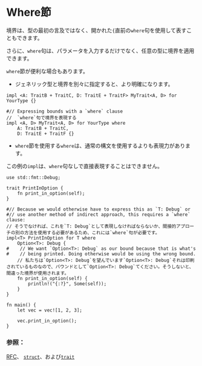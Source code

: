 # <!--Where clauses--> Where節

<!--A bound can also be expressed using a `where` clause immediately before the opening `{`, rather than at the type's first mention.-->
境界は、型の最初の言及ではなく、開かれた`{`直前の`where`句を使用して表すこともできます。
<!--Additionally, `where` clauses can apply bounds to arbitrary types, rather than just to type parameters.-->
さらに、`where`句は、パラメータを入力するだけでなく、任意の型に境界を適用できます。

<!--Some cases that a `where` clause is useful:-->
`where`節が便利な場合もあります。

* <!--When specifying generic types and bounds separately is clearer:-->
   ジェネリック型と境界を別々に指定すると、より明確になります。

```rust,ignore
impl <A: TraitB + TraitC, D: TraitE + TraitF> MyTrait<A, D> for YourType {}

#// Expressing bounds with a `where` clause
//  `where`句で境界を表現する
impl <A, D> MyTrait<A, D> for YourType where
    A: TraitB + TraitC,
    D: TraitE + TraitF {}
```

* <!--When using a `where` clause is more expressive than using normal syntax.-->
   `where`節を使用する`where`は、通常の構文を使用するよりも表現力があります。
<!--The `impl` in this example cannot be directly expressed without a `where` clause:-->
この例の`impl`は、`where`句なしで直接表現することはできません。

```rust,editable
use std::fmt::Debug;

trait PrintInOption {
    fn print_in_option(self);
}

#// Because we would otherwise have to express this as `T: Debug` or 
#// use another method of indirect approach, this requires a `where` clause:
// そうでなければ、これを`T: Debug`として表現しなければならないか、間接的アプローチの別の方法を使用する必要があるため、これには`where`句が必要です。
impl<T> PrintInOption for T where
    Option<T>: Debug {
#    // We want `Option<T>: Debug` as our bound because that is what's
#    // being printed. Doing otherwise would be using the wrong bound.
    // 私たちは`Option<T>: Debug`を望んでいます`Option<T>: Debug`それは印刷されているものなので、バウンドとして`Option<T>: Debug`てください。そうしないと、間違った境界が使用されます。
    fn print_in_option(self) {
        println!("{:?}", Some(self));
    }
}

fn main() {
    let vec = vec![1, 2, 3];

    vec.print_in_option();
}
```

### <!--See also:--> 参照：

<!--[RFC][where], [`struct`][struct], and [`trait`][trait]-->
[RFC][where]、 [`struct`][struct]、および[`trait`][trait]

<!--[struct]: custom_types/structs.html
 [trait]: trait.html
 [where]: https://github.com/rust-lang/rfcs/blob/master/text/0135-where.md
-->
[struct]: custom_types/structs.html
 [trait]: trait.html
 [where]: https://github.com/rust-lang/rfcs/blob/master/text/0135-where.md


